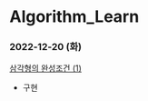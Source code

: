 # Algorithm_Learn
### 2022-12-20 (화)
[삼각형의 완성조건 (1)](https://school.programmers.co.kr/learn/courses/30/lessons/120889)
- 구현
